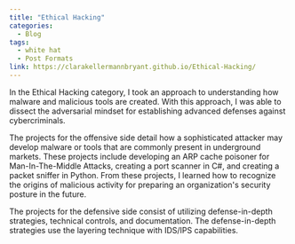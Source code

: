 ```yaml
---
title: "Ethical Hacking"
categories:
  - Blog
tags:
  - white hat
  - Post Formats
link: https://clarakellermannbryant.github.io/Ethical-Hacking/
---
```


In the Ethical Hacking category, I took an approach to understanding how malware and malicious tools are created. With this approach, I was able to dissect the adversarial mindset for establishing advanced defenses against cybercriminals. 

The projects for the offensive side detail how a sophisticated attacker may develop malware or tools that are commonly present in underground markets. These projects include developing an ARP cache poisoner for Man-In-The-Middle Attacks, creating a port scanner in C#, and creating a packet sniffer in Python. From these projects, I learned how to recognize the origins of malicious activity for preparing an organization's security posture in the future.

The projects for the defensive side consist of utilizing defense-in-depth strategies, technical controls, and documentation. The defense-in-depth strategies use the layering technique with IDS/IPS capabilities. 
